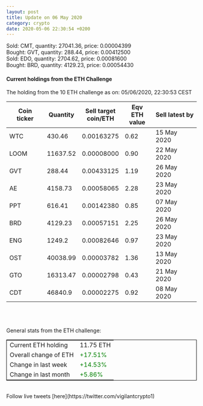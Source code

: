 ```yaml
---
layout: post
title: Update on 06 May 2020
category: crypto
date: 2020-05-06 22:30:54 +0200
---
```


Sold: CMT, quantity:     27041.36, price:   0.00004399<br>Bought: GVT, quantity:       288.44, price:   0.00412500<br>Sold: EDO, quantity:      2704.62, price:   0.00081600<br>Bought: BRD, quantity:      4129.23, price:   0.00054430<br>

#### Current holdings from the ETH Challenge

The holding from the 10 ETH challenge as on: 05/06/2020, 22:30:53 CEST

|Coin ticker|Quantity|Sell target<br>coin/ETH|Eqv ETH<br>value|Sell latest by|
|-----------|--------|-----------|-----------|--------------|
WTC|430.46|  0.00163275|0.62|15 May 2020|
LOOM|11637.52|  0.00008000|0.90|22 May 2020|
GVT|288.44|  0.00433125|1.19|26 May 2020|
AE|4158.73|  0.00058065|2.28|23 May 2020|
PPT|616.41|  0.00142380|0.85|07 May 2020|
BRD|4129.23|  0.00057151|2.25|26 May 2020|
ENG|1249.2|  0.00082646|0.97|23 May 2020|
OST|40038.99|  0.00003782|1.36|13 May 2020|
GTO|16313.47|  0.00002798|0.43|21 May 2020|
CDT|46840.9|  0.00002275|0.92|08 May 2020|

<br>
<br>
<br>
General stats from the ETH challenge:

<table style="border:1px solid black;margin-left:auto;margin-right:auto;">
	<tbody>
	<tr>
		<td>Current ETH holding</td>
		<td>     11.75 ETH</td>
	</tr>
	<tr>
		<td>Overall change of ETH</td>
		<td><font color="green">+17.51%</font></td>
	</tr>
	<tr>
		<td>Change in last week</td>
		<td><font color="green">+14.53%</font></td>
	</tr>
	<tr>
		<td>Change in last month</td>
		<td><font color="green">+5.86%</font></td>
	</tr>
	</tbody>
</table>

<br>
Follow live tweets [here](https://twitter.com/vigilantcrypto1)
<br>
<br>